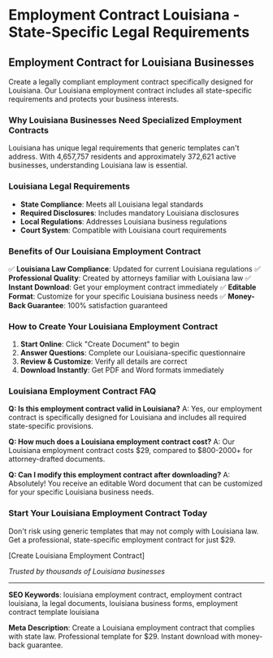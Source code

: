 # Employment Contract Louisiana - State-Specific Legal Requirements

## Employment Contract for Louisiana Businesses

Create a legally compliant employment contract specifically designed for Louisiana. Our Louisiana employment contract includes all state-specific requirements and protects your business interests.

### Why Louisiana Businesses Need Specialized Employment Contracts

Louisiana has unique legal requirements that generic templates can't address. With 4,657,757 residents and approximately 372,621 active businesses, understanding Louisiana law is essential.

### Louisiana Legal Requirements

- **State Compliance**: Meets all Louisiana legal standards
- **Required Disclosures**: Includes mandatory Louisiana disclosures
- **Local Regulations**: Addresses Louisiana business regulations
- **Court System**: Compatible with Louisiana court requirements

### Benefits of Our Louisiana Employment Contract

✅ **Louisiana Law Compliance**: Updated for current Louisiana regulations
✅ **Professional Quality**: Created by attorneys familiar with Louisiana law
✅ **Instant Download**: Get your employment contract immediately
✅ **Editable Format**: Customize for your specific Louisiana business needs
✅ **Money-Back Guarantee**: 100% satisfaction guaranteed

### How to Create Your Louisiana Employment Contract

1. **Start Online**: Click "Create Document" to begin
2. **Answer Questions**: Complete our Louisiana-specific questionnaire
3. **Review & Customize**: Verify all details are correct
4. **Download Instantly**: Get PDF and Word formats immediately

### Louisiana Employment Contract FAQ

**Q: Is this employment contract valid in Louisiana?**
A: Yes, our employment contract is specifically designed for Louisiana and includes all required state-specific provisions.

**Q: How much does a Louisiana employment contract cost?**
A: Our Louisiana employment contract costs $29, compared to $800-2000+ for attorney-drafted documents.

**Q: Can I modify this employment contract after downloading?**
A: Absolutely! You receive an editable Word document that can be customized for your specific Louisiana business needs.

### Start Your Louisiana Employment Contract Today

Don't risk using generic templates that may not comply with Louisiana law. Get a professional, state-specific employment contract for just $29.

[Create Louisiana Employment Contract]

_Trusted by thousands of Louisiana businesses_

---

**SEO Keywords**: louisiana employment contract, employment contract louisiana, la legal documents, louisiana business forms, employment contract template louisiana

**Meta Description**: Create a Louisiana employment contract that complies with state law. Professional template for $29. Instant download with money-back guarantee.
